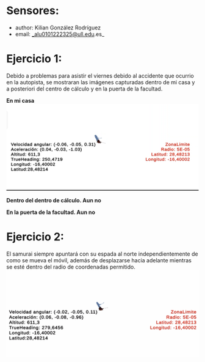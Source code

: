 # Sensores: 
* author: Kilian González Rodríguez
* email: _alu0101222325@ull.edu.es_

# Ejercicio 1:
Debido a problemas para asistir el viernes debido al accidente que ocurrio en la autopista, se mostraran las imágenes capturadas dentro de mi casa y a posteriori del centro de cálculo y en la puerta de la facultad.

**En mi casa**
![](./Capturas/captura1.png)  

**Dentro del dentro de cálculo. Aun no**



**En la puerta de la facultad. Aun no**



# Ejercicio 2:
El samurai siempre apuntará con su espada al norte independientemente de como se mueva el móvil, además de desplazarse hacia adelante mientras se esté dentro del radio de coordenadas permitido. 
![](./Capturas/gift1.gif)  
